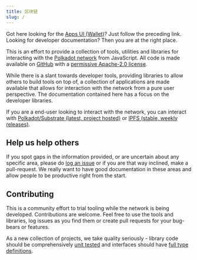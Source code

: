 ```yaml
---
title: 区块链
slug: /
---
```


Got here looking for the [Apps UI (Wallet)](https://polkadot.js.org/apps/)? Just follow the preceding link. Looking for developer documentation? Then you are at the right place.

This is an effort to provide a collection of tools, utilities and libraries for interacting with the [Polkadot network](https://polkadot.network) from JavaScript. All code is made available on [GitHub](https://github.com/polkadot-js/) with a [permissive Apache-2.0 license](https://en.wikipedia.org/wiki/Apache_License#Version_2.0).

While there is a slant towards developer tools, providing libraries to allow others to build tools on top of, a collection of applications are made available that allows for interaction with the network from a pure user perspective. The documentation contained here has a focus on the developer libraries.

If you are a end-user looking to interact with the network, you can interact with [Polkadot/Substrate (latest, project hosted)](https://polkadot.js.org/apps/) or [IPFS (stable, weekly releases)](https://dotapps.io/).


## Help us help others

If you spot gaps in the information provided, or are uncertain about any specific area, please do [log an issue](https://github.com/polkadot-js/docs/issues) or if you are that way inclined, make a pull-request. We really want to have good documentation in these areas and allow people to be productive right from the start.


## Contributing

This is a community effort to trial tooling while the network is being developed. Contributions are welcome. Feel free to use the tools and libraries, log issues as you find them or create pull requests for your bug-bears or features.

As a new collection of projects, we take quality seriously - library code should be comprehensively [unit tested](https://facebook.github.io/jest/) and interfaces should have [full type definitions](http://typescriptlang.org).
